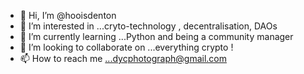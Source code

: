 - 👋 Hi, I’m @hooisdenton
- 👀 I’m interested in ...cryto-technology , decentralisation, DAOs 
- 🌱 I’m currently learning ...Python and being a community manager
- 💞️ I’m looking to collaborate on ...everything crypto ! 
- 📫 How to reach me ...dycphotograph@gmail.com

<!---
hooisdenton/hooisdenton is a ✨ special ✨ repository because its `README.md` (this file) appears on your GitHub profile.
You can click the Preview link to take a look at your changes.
--->
